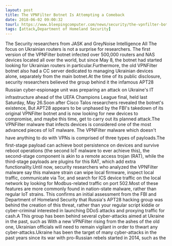 ```yaml
---
layout: post
title: The VPNFilter Botnet Is Attempting a Comeback
date: 2018-06-02 09:00:32
tourl: https://www.bleepingcomputer.com/news/security/the-vpnfilter-botnet-is-attempting-a-comeback/
tags: [attack,Department of Homeland Security]
---
```

The Security researchers from JASK and GreyNoise Intelligence All The focus on Ukrainian routers is not a surprise for researchers. The first version of the VPNFilter botnet infected over 500,000 routers and NAS devices located all over the world, but since May 8, the botnet had started looking for Ukrainian routers in particular.Furthermore, the old VPNFilter botnet also had a CC server dedicated to managing Ukrainian devices alone, separately from the main botnet.At the time of its public disclosure, security researchers believed the group behind it the infamous APT28 Russian cyber-espionage unit was preparing an attack on Ukraine's IT infrastructure ahead of the UEFA Champions League final, held last Saturday, May 26.Soon after Cisco Talos researchers revealed the botnet's existence, But APT28 appears to be unphased by the FBI's takedown of its original VPNFilter botnet and is now looking for new devices to compromise, and maybe this time, get to carry out its planned attack.The VPNFilter malware that infects devices is considered one of the most advanced pieces of IoT malware. The VPNFilter malware which doesn't have anything to do with VPNs is comprised of three types of payloads.The first-stage payload can achieve boot persistence on devices and survive reboot operations (the second IoT malware to ever achieve this), the second-stage component is akin to a remote access trojan (RAT), while the third-stage payloads are plugins for this RAT, which add extra functionality.Until now, security researchers who analyzed the VPNFilter malware say this malware strain can wipe local firmware, inspect local traffic, communicate via Tor, and search for ICS device traffic on the local network by looking for Modbus-related traffic on port 502.Most of these features are more commonly found in nation-state malware, rather than regular IoT strains. This confirms an initial assessment from the FBI and Department of Homeland Security that Russia's APT28 hacking group was behind the creation of this threat, rather than your regular script kiddie or cyber-criminal interested in launching DDoS attacks and proxying traffic for cash.A This group has been behind several cyber-attacks aimed at Ukraine in the past, such as With a new VPNFilter rising from the ashes of the old one, Ukrainian officials will need to remain vigilant in order to thwart any cyber-attacks.Ukraine has been the target of many cyber-attacks in the past years since its war with pro-Russian rebels started in 2014, such as the 